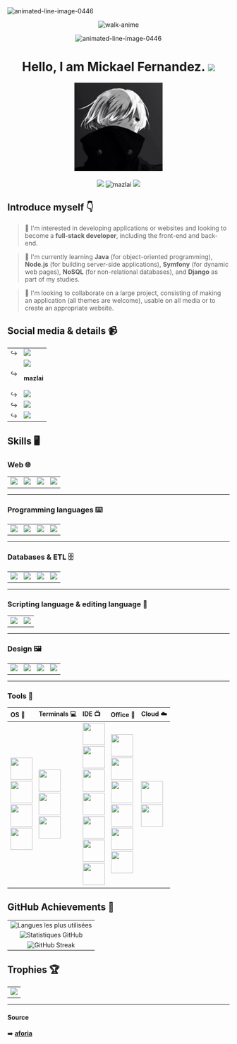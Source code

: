 <img src="https://www.animatedimages.org/data/media/562/animated-line-image-0446.gif" width="100%" height="2" border="0" alt="animated-line-image-0446" />

<div align="center">

![walk-anime](https://github.com/Mazlai/Mazlai/assets/57178136/7ade446c-2100-43c7-9aca-a3ae14b15d4e)

<img src="https://www.animatedimages.org/data/media/562/animated-line-image-0446.gif" width="100%" height="2" border="0" alt="animated-line-image-0446" />

# Hello, I am Mickael Fernandez. ![](https://user-images.githubusercontent.com/18350557/176309783-0785949b-9127-417c-8b55-ab5a4333674e.gif)

<img src="./images/Monochrome.jpg" style="width:200px;height:auto;" /><br><br>
<img src="https://img.shields.io/badge/Made%20with-Markdown-1f425f.svg" />
<img src="https://komarev.com/ghpvc/?username=Mazlai&label=Profile%20views&color=lightgrey&style=flat" alt="mazlai" />
<img src="https://img.shields.io/github/followers/Mazlai.svg?style=social&label=Follow&maxAge=2592000" />

</div>

## Introduce myself 👇

> 👀 I'm interested in developing applications or websites and looking to become a <b>full-stack developer</b>, including the front-end and back-end.

> 🌱 I'm currently learning <b>Java</b> (for object-oriented programming), <b>Node.js</b> (for building server-side applications), <b>Symfony</b> (for dynamic web pages), <b>NoSQL</b> (for non-relational databases), and <b>Django</b> as part of my studies.
 
> 💞️ I'm looking to collaborate on a large project, consisting of making an application (all themes are welcome), usable on all media or to create an appropriate website.

## Social media & details 📹

<table>
  <tr>
    <td>↪️</td>
    <td><a href="https://www.instagram.com/mf.mazlai/?hl=fr" > <img src="https://img.shields.io/badge/Instagram-E4405F?style=for-the-badge&logo=instagram&logoColor=white" /> </a></td>
  </tr>
  <tr>
    <td>↪️</td>
    <td><img src="https://img.shields.io/badge/Discord-7289DA?style=for-the-badge&logo=discord&logoColor=white" /><p><b>mazlai</b></p></td>
  </tr>
  <tr>
    <td>↪️</td>
    <td><a href="https://www.linkedin.com/in/mickael-fernandez-mf/"> <img src="https://img.shields.io/badge/LinkedIn-0077B5?style=for-the-badge&logo=linkedin&logoColor=white" /> </a></td>
  </tr>
  <tr>
    <td>↪️</td>
    <td><a href="mailto:mickael.fernandez31300@gmail.com"> <img src="https://img.shields.io/badge/Gmail-D14836?style=for-the-badge&logo=gmail&logoColor=white" /> </a></td>
  </tr>
  <tr>
    <td>↪️</td>
    <td><a href="https://mazlai.github.io/infos-mfernandez/"> <img src="https://img.shields.io/badge/website-000000?style=for-the-badge&logo=About.me&logoColor=white" /> </a></td>
  </tr>
</table>

## Skills 🖥️

### Web 🌐

<table>
  <tr>
    <td><a href="https://github.com/Mazlai/info-mfernandez" ><img src="https://img.shields.io/badge/HTML-239120?style=for-the-badge&logo=html5&logoColor=white" /></a></td>
    <td><a href="https://github.com/Mazlai/info-mfernandez" ><img src="https://img.shields.io/badge/CSS-239120?&style=for-the-badge&logo=css3&logoColor=white" /></a></td>
    <td><a href="https://github.com/Mazlai/info-mfernandez" ><img src="https://img.shields.io/badge/JavaScript-323330?style=for-the-badge&logo=javascript&logoColor=F7DF1E" /></a></td>
    <td><a href="https://github.com/Mazlai/SAE3.01"><img src="https://img.shields.io/badge/PHP-777BB4?style=for-the-badge&logo=php&logoColor=white" /></a></td>
  </tr>
</table>

<hr>

### Programming languages ⌨️

<table>
  <tr>
    <td><a href="https://github.com/Mazlai/SAE2.02"><img src="https://img.shields.io/badge/Python-14354C?style=for-the-badge&logo=python&logoColor=white" /></a></td>
    <td><a href="https://github.com/Mazlai/SAE2.01-2.05"><img src="https://img.shields.io/badge/Java-ED8B00?style=for-the-badge&logo=openjdk&logoColor=white" /></a></td>
    <td><a href="https://github.com/Mazlai/SAE2.02"><img src="https://img.shields.io/badge/C-00599C?style=for-the-badge&logo=c&logoColor=white" /></a></td>
    <td><a href="https://github.com/Mazlai/MazStates"><img src="https://img.shields.io/badge/Node.js-43853D?style=for-the-badge&logo=node.js&logoColor=white" /></a></td>
  </tr>
</table>

<hr>

### Databases & ETL 🗄️

<table>
  <tr>
    <td><a href="https://github.com/Mazlai/SAE2.04"> <img src="https://img.shields.io/badge/Oracle-F80000?style=for-the-badge&logo=Oracle&logoColor=white" /></a></td>
    <td><a href="https://github.com/Mazlai/RSSB"> <img src="https://img.shields.io/badge/mysql-%2300f.svg?style=for-the-badge&logo=mysql&logoColor=white" /></a></td>
    <td><img src="https://img.shields.io/badge/SQLite-07405E?style=for-the-badge&logo=sqlite&logoColor=white" /></td>
    <td><img src="https://img.shields.io/badge/Talend-FF6D70?style=for-the-badge&logo=Talend&logoColor=white" /></td>
  </tr>
</table>

<hr>

### Scripting language & editing language 🧮

<table>
  <tr>
    <td><img src="https://img.shields.io/badge/Shell_Script-121011?style=for-the-badge&logo=gnu-bash&logoColor=white" /></a></td>
    <td><img src="https://img.shields.io/badge/Markdown-000000?style=for-the-badge&logo=markdown&logoColor=white" /></td>
  </tr>
</table>

<hr>

### Design 🖼️

<table>
  <tr>
    <td><img src="https://img.shields.io/badge/Canva-%2300C4CC.svg?&style=for-the-badge&logo=Canva&logoColor=white" /></td>
    <td><img src="https://img.shields.io/badge/Figma-F24E1E?style=for-the-badge&logo=figma&logoColor=white" /></td>
    <td><img src="https://img.shields.io/badge/gimp-5C5543?style=for-the-badge&logo=gimp&logoColor=white" /></td>
    <td><img src="https://img.shields.io/badge/Inkscape-000000?style=for-the-badge&logo=Inkscape&logoColor=white" /></td>
  </tr>
</table>

<hr>

### Tools 🧰

<div align="center">
 <table>
   <thead>
     <tr>
       <th align="left">OS 📀</th>
       <th align="left">Terminals 💻</th>
       <th align="left">IDE 📺</th>
       <th align="left">Office 📔</th>
       <th align="left">Cloud ☁️</th>
     </tr>
   </thead>
   <tbody>
     <tr>
       <!-- OS -->
       <td>
         <img src="https://github.com/Mazlai/Mazlai/assets/57178136/01f2ba36-8972-46df-a8cb-75dcab620c88" width="50" height="50"/><br>
         <img src="https://github.com/Mazlai/Mazlai/assets/57178136/2f6d8254-398f-418c-ac48-e90f8a41a0e4" width="50" height="50"/><br>
         <img src="https://github.com/Mazlai/Mazlai/assets/57178136/c2a8ce52-8a32-4ff9-bda4-fd082a490069" width="50" height="50"/><br>
         <img src="https://github.com/Mazlai/Mazlai/assets/57178136/5c9dcd26-c61a-4692-ba2e-5d42ceacb26b" width="50" height="50"/>
       </td>
       <!-- Terminals -->
       <td>
         <img src="https://github.com/Mazlai/Mazlai/assets/57178136/d42b2df0-f2e2-4e30-a4c5-0506d533a3ac" width="50" height="50"/><br>
         <img src="https://github.com/Mazlai/Mazlai/assets/57178136/f6ade329-df77-4858-b57f-c4bf08cc64c2" width="50" height="50"/><br>
         <img src="https://github.com/Mazlai/Mazlai/assets/57178136/e8026513-4d9e-419b-812f-e98e46af76ea" width="50" height="50"/>
       </td>
       <!-- IDE -->
       <td>
         <img src="https://github.com/Mazlai/Mazlai/assets/57178136/88dafa92-4453-466a-89eb-d9668f4645c0" width="50" height="50"/><br>
         <img src="https://github.com/Mazlai/Mazlai/assets/57178136/3290d0e5-bf66-4dbb-bf1d-8f18efa25a95" width="50" height="50"/><br>
         <img src="https://github.com/Mazlai/Mazlai/assets/57178136/a4bf1d11-003b-4af7-9798-5bf9520ee0a6" width="50" height="50"/><br>
         <img src="https://github.com/Mazlai/Mazlai/assets/57178136/0c57ce8f-bf3c-4845-ba5a-4e30a757efb2" width="50" height="50"/><br>
         <img src="https://github.com/Mazlai/Mazlai/assets/57178136/42c931f3-12ce-40cf-8f2a-91ba3e20e071" width="50" height="50"/><br>
         <img src="https://github.com/Mazlai/Mazlai/assets/57178136/0e1e4a8b-5b00-449c-888a-e838845bef24" width="50" height="50"/><br>
         <img src="https://github.com/Mazlai/Mazlai/assets/57178136/8868f758-6de3-478f-9491-24d60f224d1d" width="50" height="50"/>
       </td>
       <!-- Office -->
       <td>
         <img src="https://github.com/Mazlai/Mazlai/assets/57178136/ec9caef2-a36a-41fd-9fa4-abad9358ebf2" width="50" height="50"/><br>
         <img src="https://github.com/Mazlai/Mazlai/assets/57178136/434c0b42-bdbf-4cbd-b6f3-7ffc62dfc26e" width="50" height="50"/><br>
         <img src="https://github.com/Mazlai/Mazlai/assets/57178136/c0a629ba-ebbb-4f6e-be0d-af601f144952" width="50" height="50"/><br>
         <img src="https://github.com/Mazlai/Mazlai/assets/57178136/73f9bc82-05b1-425c-b96f-156e41aca821" width="50" height="50"/><br>
         <img src="https://github.com/Mazlai/Mazlai/assets/57178136/c237d341-805d-4605-8947-39b876ca0f31" width="50" height="50"/><br>
         <img src="https://github.com/Mazlai/Mazlai/assets/57178136/e5cecf4f-0875-478c-80e8-213c23a2bbeb" width="50" height="50"/>
       </td>
       <!-- Cloud -->
       <td>
         <img src="https://github.com/Mazlai/Mazlai/assets/57178136/afd99ca3-bcf8-4bed-9fb2-b9ea0a6e2c6a" width="50" height="50"/><br>
         <img src="https://github.com/Mazlai/Mazlai/assets/57178136/b222f373-b7fa-4f94-9d8c-bb5f7430d723" width="50" height="50"/>
       </td>
     </tr>
   </tbody>
 </table>
</div>

## GitHub Achievements 🍃

<div align="center">
 <table>
  <tr>
    <td align="center">
      <img src="https://github-readme-stats.vercel.app/api/top-langs/?username=Mazlai&layout=compact&theme=nightowl&hide_border=true&locale=fr" alt="Langues les plus utilisées">
    </td>
  </tr>
  <tr>
    <td align="center">
      <img src="https://github-readme-stats.vercel.app/api?username=Mazlai&show_icons=true&include_all_commits=true&theme=nightowl&hide_border=true&locale=fr" alt="Statistiques GitHub">
    </td>
  </tr>
  <tr>
    <td align="center">
      <img src="https://streak-stats.demolab.com?user=Mazlai&theme=nightowl&hide_border=true&locale=fr&date_format=j%20M%5B%20Y%5D&mode=weekly" alt="GitHub Streak">
    </td>
  </tr>
</table>
</div>

## Trophies 🏆

<div align="center">
 <table>
  <tr>
    <td align="center">
     <img src="https://github-profile-trophy.vercel.app/api?username=Mazlai&show_icons=true&include_all_commits=true&theme=algolia&hide_border=true&locale=fr&column=3&margin-h=15margin-w=15&margin-h=15&no-frame=true" />
    </td>
  </tr>
 </table>
</div>

<hr>

#### Source

➡️ <a href="https://www.tumblr.com/aforia?redirect_to=%2Faforia&source=content_warning_wall"><b>aforia</b></a>

<!---
Mazlai/Mazlai is a ✨ special ✨ repository because its `README.md` (this file) appears on your GitHub profile.
You can click the Preview link to take a look at your changes.
--->
